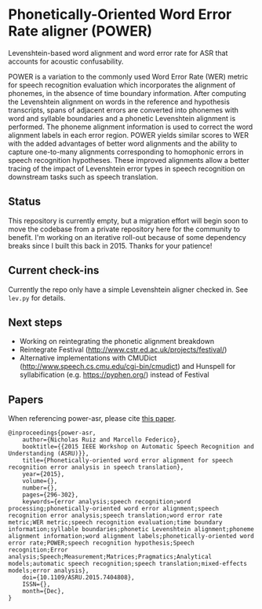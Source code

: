 # Phonetically-Oriented Word Error Rate aligner (POWER)

Levenshtein-based word alignment and word error rate for ASR that accounts for acoustic confusability.

POWER is a variation to the commonly used Word Error Rate (WER) metric for speech recognition evaluation which incorporates the alignment of phonemes, in the absence of time boundary information. After computing the Levenshtein alignment on words in the reference and hypothesis transcripts, spans of adjacent errors are converted into phonemes with word and syllable boundaries and a phonetic Levenshtein alignment is performed. The phoneme alignment information is used to correct the word alignment labels in each error region. POWER yields similar scores to WER with the added advantages of better word alignments and the ability to capture one-to-many alignments corresponding to homophonic errors in speech recognition hypotheses. These improved alignments allow a better tracing of the impact of Levenshtein error types in speech recognition on downstream tasks such as speech translation.

## Status
This repository is currently empty, but a migration effort will begin soon to move the codebase from a private repository here for the community to benefit. I'm working on an iterative roll-out because of some dependency breaks since I built this back in 2015. Thanks for your patience!

## Current check-ins
Currently the repo only have a simple Levenshtein aligner checked in. See `lev.py` for details.

## Next steps
* Working on reintegrating the phonetic alignment breakdown
* Reintegrate Festival (http://www.cstr.ed.ac.uk/projects/festival/)
* Alternative implementations with CMUDict (http://www.speech.cs.cmu.edu/cgi-bin/cmudict) and Hunspell for syllabification (e.g. https://pyphen.org/) instead of Festival

## Papers

When referencing power-asr, please cite [this paper](https://ieeexplore.ieee.org/document/7404808).

```
@inproceedings{power-asr, 
    author={Nicholas Ruiz and Marcello Federico}, 
    booktitle={{2015 IEEE Workshop on Automatic Speech Recognition and Understanding (ASRU)}}, 
    title={Phonetically-oriented word error alignment for speech recognition error analysis in speech translation}, 
    year={2015}, 
    volume={}, 
    number={}, 
    pages={296-302}, 
    keywords={error analysis;speech recognition;word processing;phonetically-oriented word error alignment;speech recognition error analysis;speech translation;word error rate metric;WER metric;speech recognition evaluation;time boundary information;syllable boundaries;phonetic Levenshtein alignment;phoneme alignment information;word alignment labels;phonetically-oriented word error rate;POWER;speech recognition hypothesis;Speech recognition;Error analysis;Speech;Measurement;Matrices;Pragmatics;Analytical models;automatic speech recognition;speech translation;mixed-effects models;error analysis}, 
    doi={10.1109/ASRU.2015.7404808}, 
    ISSN={}, 
    month={Dec},
}
```
